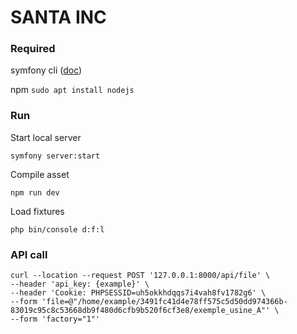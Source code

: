 # SANTA INC

### Required

symfony cli ([doc](https://symfony.com/download))

npm `sudo apt install nodejs`

### Run

Start local server

`symfony server:start`

Compile asset

`npm run dev`

Load fixtures

`php bin/console d:f:l`

### API call

```
curl --location --request POST '127.0.0.1:8000/api/file' \
--header 'api_key: {example}' \
--header 'Cookie: PHPSESSID=uh5okkhdqqs7i4vah8fv1782g6' \
--form 'file=@"/home/example/3491fc41d4e78ff575c5d50dd974366b-83019c95c8c53668db9f480d6cfb9b520f6cf3e8/exemple_usine_A"' \
--form 'factory="1"'
```
